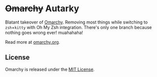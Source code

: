 # ~~Omarchy~~ Autarky

Blatant takeover of [Omarchy](https://github.com/basecamp/omarchy). Removing most things while switching to `zsh`+`kitty` with Oh My Zsh integration. There's only one branch because nothing goes wrong ever! muahahaha!

Read more at [omarchy.org](https://omarchy.org).

## License

Omarchy is released under the [MIT License](https://opensource.org/licenses/MIT).

